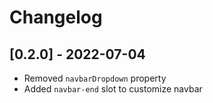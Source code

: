 # Changelog

## [0.2.0] - 2022-07-04
- Removed `navbarDropdown` property
- Added `navbar-end` slot to customize navbar